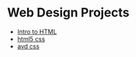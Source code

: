 # Web Design Projects

<ul> 
    <li><a href="Intro_HTML/index.html" target="_blank">Intro to HTML</a></li>
    <li><a href="html5_css/index.html" target="_blank">html5 css</a></li>
    <li><a href="avd_css/index.html" target="_blank">avd css</a></li>

</ul>